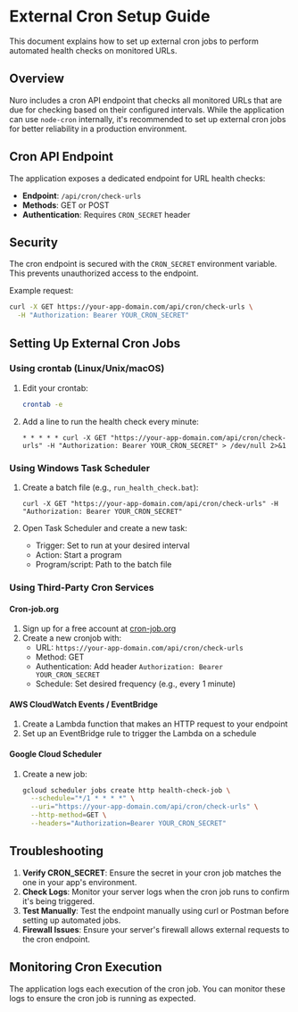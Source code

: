 # External Cron Setup Guide

This document explains how to set up external cron jobs to perform automated health checks on monitored URLs.

## Overview

Nuro includes a cron API endpoint that checks all monitored URLs that are due for checking based on their configured intervals. While the application can use `node-cron` internally, it's recommended to set up external cron jobs for better reliability in a production environment.

## Cron API Endpoint

The application exposes a dedicated endpoint for URL health checks:

- **Endpoint**: `/api/cron/check-urls`
- **Methods**: GET or POST
- **Authentication**: Requires `CRON_SECRET` header

## Security

The cron endpoint is secured with the `CRON_SECRET` environment variable. This prevents unauthorized access to the endpoint.

Example request:
```bash
curl -X GET https://your-app-domain.com/api/cron/check-urls \
  -H "Authorization: Bearer YOUR_CRON_SECRET"
```

## Setting Up External Cron Jobs

### Using crontab (Linux/Unix/macOS)

1. Edit your crontab:
   ```bash
   crontab -e
   ```

2. Add a line to run the health check every minute:
   ```
   * * * * * curl -X GET "https://your-app-domain.com/api/cron/check-urls" -H "Authorization: Bearer YOUR_CRON_SECRET" > /dev/null 2>&1
   ```

### Using Windows Task Scheduler

1. Create a batch file (e.g., `run_health_check.bat`):
   ```batch
   curl -X GET "https://your-app-domain.com/api/cron/check-urls" -H "Authorization: Bearer YOUR_CRON_SECRET"
   ```

2. Open Task Scheduler and create a new task:
   - Trigger: Set to run at your desired interval
   - Action: Start a program
   - Program/script: Path to the batch file

### Using Third-Party Cron Services

#### Cron-job.org

1. Sign up for a free account at [cron-job.org](https://cron-job.org)
2. Create a new cronjob with:
   - URL: `https://your-app-domain.com/api/cron/check-urls`
   - Method: GET
   - Authentication: Add header `Authorization: Bearer YOUR_CRON_SECRET`
   - Schedule: Set desired frequency (e.g., every 1 minute)

#### AWS CloudWatch Events / EventBridge

1. Create a Lambda function that makes an HTTP request to your endpoint
2. Set up an EventBridge rule to trigger the Lambda on a schedule

#### Google Cloud Scheduler

1. Create a new job:
   ```bash
   gcloud scheduler jobs create http health-check-job \
     --schedule="*/1 * * * *" \
     --uri="https://your-app-domain.com/api/cron/check-urls" \
     --http-method=GET \
     --headers="Authorization=Bearer YOUR_CRON_SECRET"
   ```

## Troubleshooting

1. **Verify CRON_SECRET**: Ensure the secret in your cron job matches the one in your app's environment.
2. **Check Logs**: Monitor your server logs when the cron job runs to confirm it's being triggered.
3. **Test Manually**: Test the endpoint manually using curl or Postman before setting up automated jobs.
4. **Firewall Issues**: Ensure your server's firewall allows external requests to the cron endpoint.

## Monitoring Cron Execution

The application logs each execution of the cron job. You can monitor these logs to ensure the cron job is running as expected. 
